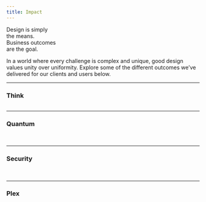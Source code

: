 ```yaml
---
title: Impact
---
```


<title-block>
Design is simply<br>
the means.<br>
<span>Business outcomes
<br>are the goal.</span>
</title-block>

<grid background="gray-10">
<column lg="8" md="5">

<p size="xl">In a world where every challenge is complex and unique, good design values unity over uniformity. Explore some of the different outcomes we’ve delivered for our clients and users below.</p>

<icon name="PlexArrowDown"></icon>

</column>
</grid>

<grid background="gray-10">
<column lg="16">

<hr>

</column>
<column lg="4">

### Think

</column>

<column lg="12">

  <tile title_size="small" title="Business leaders, visionaries, and innovators unite" caption="impact/think" href="/impact/think/">
    <img src="images/Image_1.jpg" alt=""/>

  </tile>

</column>

</grid>
<grid background="gray-10">
<column lg="16">

<hr>

</column>
<column lg="4" md="8">

### Quantum

</column>

<column lg="4"  md="4">
  <tile title_size="small" title="Gallery: Quantum computing" caption="impact/quantum" href="/impact/quantum">
    <img src="images/Image_2.jpg" alt=""/>
  </tile>

</column>
<column lg="4"  md="4">

  <tile title_size="small" title="Inside the world’s first quantum computer" caption="TechCrunch" href="https://techcrunch.com/2019/01/08/ibm-unveils-its-first-commercial-quantum-computer/">
    <img src="images/Image_3.jpg" alt=""/>
  </tile>

</column>
<column lg="4" md="4" offset_lg="0"  offset_md="4">

  <tile title_size="small" title="Teaching quantum computing through a mobile game" caption="The Next Web" href="https://thenextweb.com/apps/2018/07/23/ibms-hello-quantum-is-a-devilishly-difficult-puzzle-game-about-qubits/">
    <img src="images/Image_4.jpg" alt=""/>
  </tile>

</column>
</grid>
<grid background="gray-10">
<column lg="16">

<hr>

</column>
<column lg="4" md="8">

### Security

</column>

<column lg="4" md="4">
  <tile title_size="small" title="Gallery: IBM Security" caption="impact/security" href="/impact/security/">
    <img src="images/Image_5.jpg" alt=""/>
  </tile>

</column>
<column lg="4" md="4">

  <tile title_size="small" title="Using data visualization to spot cyber threats" caption="Quartz" href="https://qz.com/984707/the-people-who-fight-hacking-and-cybercrime-are-turning-to-designers-for-help/">
    <img src="images/Image_6.jpg" alt=""/>
  </tile>

</column>
<column lg="4" md="4" offset_lg="0"  offset_md="4">

  <tile title_size="small" title="Video: Building a security operations center on wheels" caption="Youtube" href="https://www.youtube.com/watch?v=yrI8S1906Ug">
    <img src="images/Image_7.jpg" alt=""/>
  </tile>

</column>
</grid>

<grid background="gray-10">
<column lg="16">

<hr>

</column>
<column lg="4" md="8">

### Plex

</column>

<column lg="4" md="4">
  <tile title_size="small" title="Gallery: Plex typeface" caption="impact/plex" href="/impact/plex/">
    <img src="images/Image_8.jpg" alt=""/>
  </tile>

</column>
<column lg="4" md="4">

  <tile title_size="small" title="2018 Typeface design competition: Plex wins Judges’ Choice" caption="Type Directors Club" href="https://www.tdc.org/news/2018-typeface-design-competition-judges-choice-ibm-plex/">
    <img src="images/Image_9.jpg" alt=""/>
  </tile>

</column>
<column lg="4" md="4" offset_lg="0"  offset_md="4">

  <tile title_size="small" title="The business case for an open source font" caption="Quartz" href="https://qz.com/1124664/ibm-plex-with-its-first-ever-custom-corporate-font-ibm-is-freeing-itself-from-the-tyranny-of-helvetica/">
    <img src="images/Image_10.jpg" alt=""/>
  </tile>

</column>
</grid>
